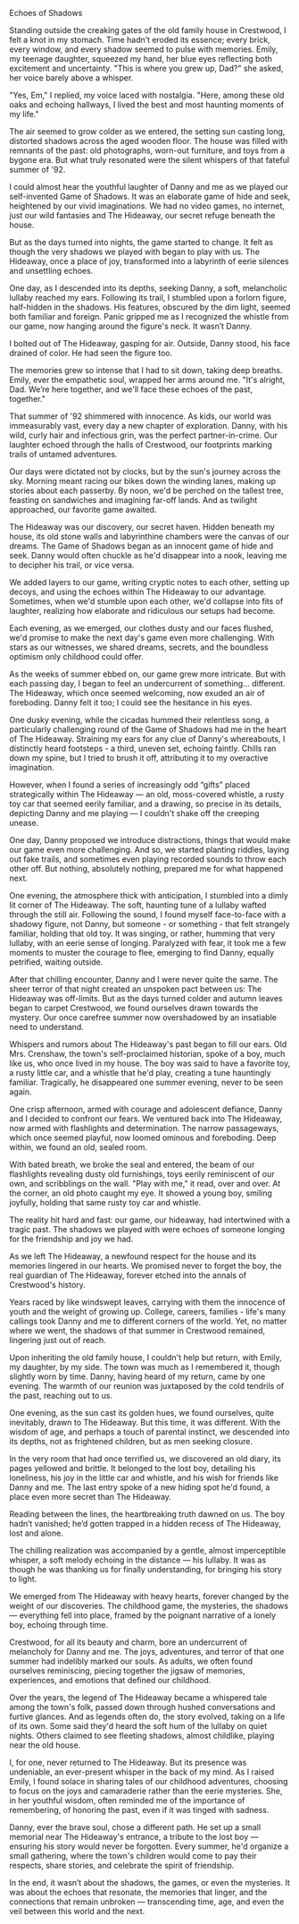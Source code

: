 Echoes of Shadows  
  
Standing outside the creaking gates of the old family house in Crestwood, I felt a knot in my stomach. Time hadn’t eroded its essence; every brick, every window, and every shadow seemed to pulse with memories. Emily, my teenage daughter, squeezed my hand, her blue eyes reflecting both excitement and uncertainty. "This is where you grew up, Dad?" she asked, her voice barely above a whisper.  
  
"Yes, Em," I replied, my voice laced with nostalgia. "Here, among these old oaks and echoing hallways, I lived the best and most haunting moments of my life."  
  
The air seemed to grow colder as we entered, the setting sun casting long, distorted shadows across the aged wooden floor. The house was filled with remnants of the past: old photographs, worn-out furniture, and toys from a bygone era. But what truly resonated were the silent whispers of that fateful summer of '92.  
  
I could almost hear the youthful laughter of Danny and me as we played our self-invented Game of Shadows. It was an elaborate game of hide and seek, heightened by our vivid imaginations. We had no video games, no internet, just our wild fantasies and The Hideaway, our secret refuge beneath the house.  
  
But as the days turned into nights, the game started to change. It felt as though the very shadows we played with began to play with us. The Hideaway, once a place of joy, transformed into a labyrinth of eerie silences and unsettling echoes.  
  
One day, as I descended into its depths, seeking Danny, a soft, melancholic lullaby reached my ears. Following its trail, I stumbled upon a forlorn figure, half-hidden in the shadows. His features, obscured by the dim light, seemed both familiar and foreign. Panic gripped me as I recognized the whistle from our game, now hanging around the figure's neck. It wasn’t Danny.  
  
I bolted out of The Hideaway, gasping for air. Outside, Danny stood, his face drained of color. He had seen the figure too.  
  
The memories grew so intense that I had to sit down, taking deep breaths. Emily, ever the empathetic soul, wrapped her arms around me. "It's alright, Dad. We’re here together, and we'll face these echoes of the past, together."

  
  
That summer of '92 shimmered with innocence. As kids, our world was immeasurably vast, every day a new chapter of exploration. Danny, with his wild, curly hair and infectious grin, was the perfect partner-in-crime. Our laughter echoed through the halls of Crestwood, our footprints marking trails of untamed adventures.  
  
Our days were dictated not by clocks, but by the sun's journey across the sky. Morning meant racing our bikes down the winding lanes, making up stories about each passerby. By noon, we'd be perched on the tallest tree, feasting on sandwiches and imagining far-off lands. And as twilight approached, our favorite game awaited.  
  
The Hideaway was our discovery, our secret haven. Hidden beneath my house, its old stone walls and labyrinthine chambers were the canvas of our dreams. The Game of Shadows began as an innocent game of hide and seek. Danny would often chuckle as he'd disappear into a nook, leaving me to decipher his trail, or vice versa.  
  
We added layers to our game, writing cryptic notes to each other, setting up decoys, and using the echoes within The Hideaway to our advantage. Sometimes, when we'd stumble upon each other, we'd collapse into fits of laughter, realizing how elaborate and ridiculous our setups had become.  
  
Each evening, as we emerged, our clothes dusty and our faces flushed, we'd promise to make the next day's game even more challenging. With stars as our witnesses, we shared dreams, secrets, and the boundless optimism only childhood could offer.  
  
  
  
As the weeks of summer ebbed on, our game grew more intricate. But with each passing day, I began to feel an undercurrent of something... different. The Hideaway, which once seemed welcoming, now exuded an air of foreboding. Danny felt it too; I could see the hesitance in his eyes.  
  
One dusky evening, while the cicadas hummed their relentless song, a particularly challenging round of the Game of Shadows had me in the heart of The Hideaway. Straining my ears for any clue of Danny's whereabouts, I distinctly heard footsteps - a third, uneven set, echoing faintly. Chills ran down my spine, but I tried to brush it off, attributing it to my overactive imagination.  
  
However, when I found a series of increasingly odd “gifts” placed strategically within The Hideaway — an old, moss-covered whistle, a rusty toy car that seemed eerily familiar, and a drawing, so precise in its details, depicting Danny and me playing — I couldn't shake off the creeping unease.  
  
One day, Danny proposed we introduce distractions, things that would make our game even more challenging. And so, we started planting riddles, laying out fake trails, and sometimes even playing recorded sounds to throw each other off. But nothing, absolutely nothing, prepared me for what happened next.  
  
One evening, the atmosphere thick with anticipation, I stumbled into a dimly lit corner of The Hideaway. The soft, haunting tune of a lullaby wafted through the still air. Following the sound, I found myself face-to-face with a shadowy figure, not Danny, but someone - or something - that felt strangely familiar, holding that old toy. It was singing, or rather, humming that very lullaby, with an eerie sense of longing. Paralyzed with fear, it took me a few moments to muster the courage to flee, emerging to find Danny, equally petrified, waiting outside.  
  
  
  
After that chilling encounter, Danny and I were never quite the same. The sheer terror of that night created an unspoken pact between us: The Hideaway was off-limits. But as the days turned colder and autumn leaves began to carpet Crestwood, we found ourselves drawn towards the mystery. Our once carefree summer now overshadowed by an insatiable need to understand.  
  
Whispers and rumors about The Hideaway's past began to fill our ears. Old Mrs. Crenshaw, the town's self-proclaimed historian, spoke of a boy, much like us, who once lived in my house. The boy was said to have a favorite toy, a rusty little car, and a whistle that he'd play, creating a tune hauntingly familiar. Tragically, he disappeared one summer evening, never to be seen again.  
  
One crisp afternoon, armed with courage and adolescent defiance, Danny and I decided to confront our fears. We ventured back into The Hideaway, now armed with flashlights and determination. The narrow passageways, which once seemed playful, now loomed ominous and foreboding. Deep within, we found an old, sealed room.  
  
With bated breath, we broke the seal and entered, the beam of our flashlights revealing dusty old furnishings, toys eerily reminiscent of our own, and scribblings on the wall. "Play with me," it read, over and over. At the corner, an old photo caught my eye. It showed a young boy, smiling joyfully, holding that same rusty toy car and whistle.  
  
The reality hit hard and fast: our game, our hideaway, had intertwined with a tragic past. The shadows we played with were echoes of someone longing for the friendship and joy we had.  
  
As we left The Hideaway, a newfound respect for the house and its memories lingered in our hearts. We promised never to forget the boy, the real guardian of The Hideaway, forever etched into the annals of Crestwood's history.  
  
  
  
Years raced by like windswept leaves, carrying with them the innocence of youth and the weight of growing up. College, careers, families - life's many callings took Danny and me to different corners of the world. Yet, no matter where we went, the shadows of that summer in Crestwood remained, lingering just out of reach.  
  
Upon inheriting the old family house, I couldn't help but return, with Emily, my daughter, by my side. The town was much as I remembered it, though slightly worn by time. Danny, having heard of my return, came by one evening. The warmth of our reunion was juxtaposed by the cold tendrils of the past, reaching out to us.  
  
One evening, as the sun cast its golden hues, we found ourselves, quite inevitably, drawn to The Hideaway. But this time, it was different. With the wisdom of age, and perhaps a touch of parental instinct, we descended into its depths, not as frightened children, but as men seeking closure.  
  
In the very room that had once terrified us, we discovered an old diary, its pages yellowed and brittle. It belonged to the lost boy, detailing his loneliness, his joy in the little car and whistle, and his wish for friends like Danny and me. The last entry spoke of a new hiding spot he'd found, a place even more secret than The Hideaway.  
  
Reading between the lines, the heartbreaking truth dawned on us. The boy hadn’t vanished; he’d gotten trapped in a hidden recess of The Hideaway, lost and alone.  
  
The chilling realization was accompanied by a gentle, almost imperceptible whisper, a soft melody echoing in the distance — his lullaby. It was as though he was thanking us for finally understanding, for bringing his story to light.  
  
We emerged from The Hideaway with heavy hearts, forever changed by the weight of our discoveries. The childhood game, the mysteries, the shadows — everything fell into place, framed by the poignant narrative of a lonely boy, echoing through time.  
  
  
  
Crestwood, for all its beauty and charm, bore an undercurrent of melancholy for Danny and me. The joys, adventures, and terror of that one summer had indelibly marked our souls. As adults, we often found ourselves reminiscing, piecing together the jigsaw of memories, experiences, and emotions that defined our childhood.  
  
Over the years, the legend of The Hideaway became a whispered tale among the town's folk, passed down through hushed conversations and furtive glances. And as legends often do, the story evolved, taking on a life of its own. Some said they'd heard the soft hum of the lullaby on quiet nights. Others claimed to see fleeting shadows, almost childlike, playing near the old house.  
  
I, for one, never returned to The Hideaway. But its presence was undeniable, an ever-present whisper in the back of my mind. As I raised Emily, I found solace in sharing tales of our childhood adventures, choosing to focus on the joys and camaraderie rather than the eerie mysteries. She, in her youthful wisdom, often reminded me of the importance of remembering, of honoring the past, even if it was tinged with sadness.  
  
Danny, ever the brave soul, chose a different path. He set up a small memorial near The Hideaway's entrance, a tribute to the lost boy — ensuring his story would never be forgotten. Every summer, he'd organize a small gathering, where the town's children would come to pay their respects, share stories, and celebrate the spirit of friendship.  
  
In the end, it wasn’t about the shadows, the games, or even the mysteries. It was about the echoes that resonate, the memories that linger, and the connections that remain unbroken — transcending time, age, and even the veil between this world and the next.  
  
